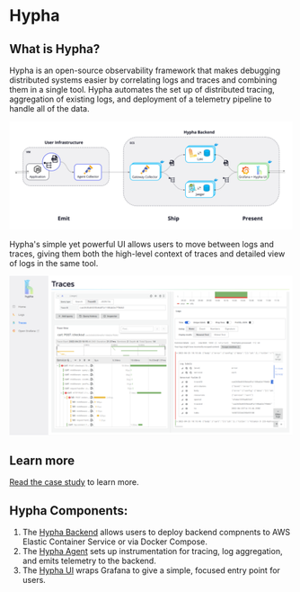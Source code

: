 # Hypha

## What is Hypha?
Hypha is an open-source observability framework that makes debugging distributed systems easier by correlating logs and traces and combining them in a single tool.
Hypha automates the set up of distributed tracing, aggregation of existing logs, and deployment of a telemetry pipeline to handle all of the data.

![Hypha architecture diagram](https://github.com/Team-Hypha/hypha-website/blob/main/src/images/architecture/Hypha-Architecture.jpg)

Hypha's simple yet powerful UI allows users to move between logs and traces, giving them both the high-level context of traces and detailed view of logs in the same tool.

![Screenshot of Hypha's UI showing traces and logs](https://github.com/Team-Hypha/hypha-website/blob/main/src/images/screenshots/trace-and-logs.png)

## Learn more
[Read the case study](https://teamhypha.com/case-study) to learn more.

## Hypha Components:
1. The [Hypha Backend](https://github.com/Team-Hypha/hypha-backend) allows users to deploy backend compnents to AWS Elastic Container Service or via Docker Compose.
2. The [Hypha Agent](https://github.com/Team-Hypha/hypha-agent) sets up instrumentation for tracing, log aggregation, and emits telemetry to the backend.
3. The [Hypha UI](https://github.com/Team-Hypha/hypha-ui) wraps Grafana to give a simple, focused entry point for users.
